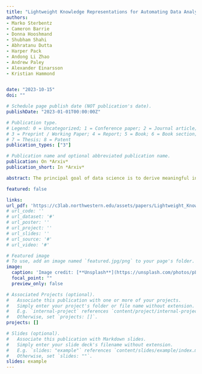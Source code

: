```yaml
---
title: "Lightweight Knowledge Representations for Automating Data Analysis"
authors:
- Marko Sterbentz
- Cameron Barrie
- Donna Hooshmand
- Shubham Shahi
- Abhratanu Dutta
- Harper Pack
- Andong Li Zhao
- Andrew Paley
- Alexander Einarsson
- Kristian Hammond


date: "2023-10-15"
doi: ""

# Schedule page publish date (NOT publication's date).
publishDate: "2023-01-01T00:00:00Z"

# Publication type.
# Legend: 0 = Uncategorized; 1 = Conference paper; 2 = Journal article;
# 3 = Preprint / Working Paper; 4 = Report; 5 = Book; 6 = Book section;
# 7 = Thesis; 8 = Patent
publication_types: ["3"]

# Publication name and optional abbreviated publication name.
publication: On *Arxiv*
publication_short: In *Arxiv*

abstract: The principal goal of data science is to derive meaningful information from data. To do this, data scientists develop a space of analytic possibilities and from it reach their information goals by using their knowledge of the domain, the available data, the operations that can be performed on those data, the algorithms/models that are fed the data, and how all of these facets interweave. In this work, we take the first steps towards automating a key aspect of the data science pipeline -- data analysis. We present an extensible taxonomy of data analytic operations that scopes across domains and data, as well as a method for codifying domain-specific knowledge that links this analytics taxonomy to actual data. We validate the functionality of our analytics taxonomy by implementing a system that leverages it, alongside domain labelings for 8 distinct domains, to automatically generate a space of answerable questions and associated analytic plans. In this way, we produce information spaces over data that enable complex analyses and search over this data and pave the way for fully automated data analysis.

featured: false

links:
url_pdf: 'https://c3lab.northwestern.edu/assets/papers/Lightweight_Knowledge_Representations_for_Automating_Data_Analysis__Arxiv_2023_.pdf'
# url_code: ''
# url_dataset: '#'
# url_poster: ''
# url_project: ''
# url_slides: ''
# url_source: '#'
# url_video: '#'

# Featured image
# To use, add an image named `featured.jpg/png` to your page's folder.
image:
  caption: 'Image credit: [**Unsplash**](https://unsplash.com/photos/pLCdAaMFLTE)'
  focal_point: ""
  preview_only: false

# Associated Projects (optional).
#   Associate this publication with one or more of your projects.
#   Simply enter your project's folder or file name without extension.
#   E.g. `internal-project` references `content/project/internal-project/index.md`.
#   Otherwise, set `projects: []`.
projects: []

# Slides (optional).
#   Associate this publication with Markdown slides.
#   Simply enter your slide deck's filename without extension.
#   E.g. `slides: "example"` references `content/slides/example/index.md`.
#   Otherwise, set `slides: ""`.
slides: example
---
```

